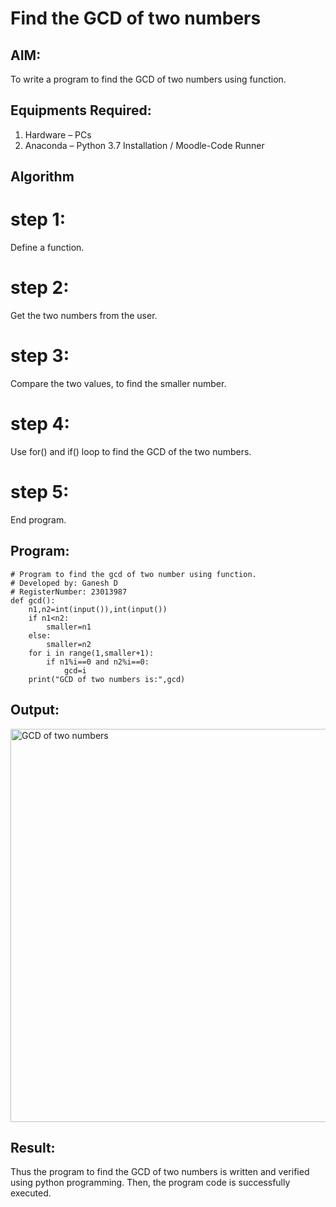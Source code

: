 # Find the GCD of two numbers

## AIM:
To write a program to find the GCD of two numbers using function.

## Equipments Required:
1. Hardware – PCs
2. Anaconda – Python 3.7 Installation / Moodle-Code Runner

## Algorithm

# step 1:
Define a function.
# step 2:
Get the two numbers from the user.
# step 3:
Compare the two values, to find the smaller number.
# step 4: 
Use for() and if() loop to find the GCD of the two numbers.
# step 5:
End program.

## Program:
```
# Program to find the gcd of two number using function.
# Developed by: Ganesh D
# RegisterNumber: 23013987 
def gcd():
    n1,n2=int(input()),int(input())
    if n1<n2:
        smaller=n1
    else:
        smaller=n2
    for i in range(1,smaller+1):
        if n1%i==0 and n2%i==0:
            gcd=i
    print("GCD of two numbers is:",gcd)  

```

## Output:
<img width="629" alt="GCD of two numbers" src="https://github.com/Ganesh23013987/GCD-of-two-numbers/assets/147473768/cd139239-5c9a-4577-8f64-6118b1c38355">


## Result:
Thus the program to find the GCD of two numbers is written and verified using python programming.
Then, the program code is successfully executed.
